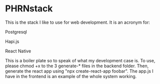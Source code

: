 # PHRNstack

This is the stack I like to use for web development. It is an acronym for:

Postgresql

Hapi.js

React Native

This is a boiler plate so to speak of what my development case is.
To use, please chmod +x to the 3 generate-* files in the backend folder. Then, generate
the react app using "npx create-react-app foobar". The app.js I have in the frontend
is an example of the whole system working.
